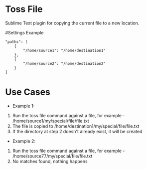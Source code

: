 # Toss File

Sublime Text plugin for copying the current file to a new location.


#Settings Example
```
"paths": [
    {
        "/home/source1": "/home/destination1"
    },
    {
        "/home/source2": "/home/destination2"
    }
]
```

# Use Cases

- Example 1:
1. Run the toss file command against a file, for example - /home/source1/my/special/file/file.txt
2. The file is copied to /home/destination1/my/special/file/file.txt
3. If the directory at step 2 doesn't already exist, it will be created

- Example 2:
1. Run the toss file command against a file, for example - /home/source77/my/special/file/file.txt
2. No matches found, nothing happens